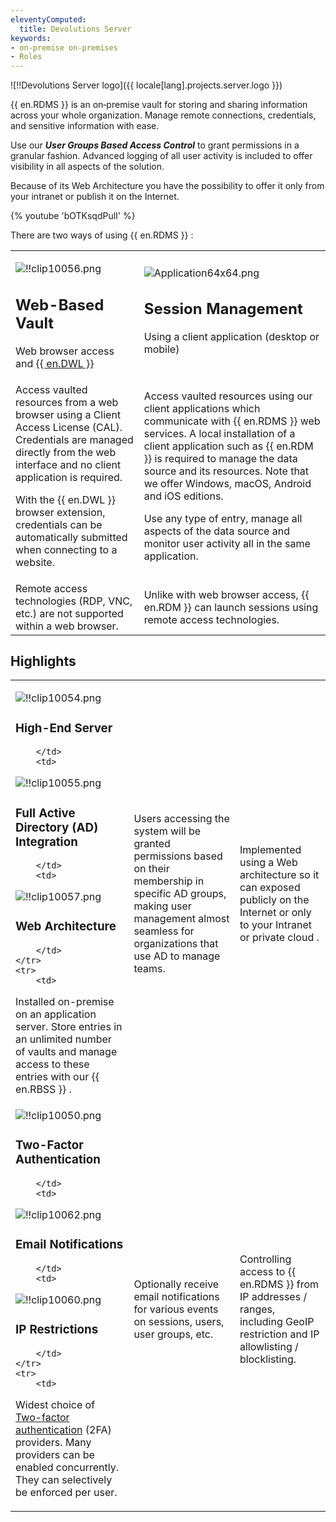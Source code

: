 ```yaml
---
eleventyComputed:
  title: Devolutions Server
keywords:
- on-premise on-premises
- Roles
---
```


![!!Devolutions Server logo]({{ locale[lang].projects.server.logo }})

{{ en.RDMS }} is an on‑premise vault for storing and sharing information across your whole organization. Manage remote connections, credentials, and sensitive information with ease.  

Use our ***User Groups Based Access Control*** to grant permissions in a granular fashion. Advanced logging of all user activity is included to offer visibility in all aspects of the solution.  

Because of its Web Architecture you have the possibility to offer it only from your intranet or publish it on the Internet.  

{% youtube 'bOTKsqdPulI' %}  

There are two ways of using {{ en.RDMS }} : 

<table>
	<tr>
		<td>

![!!clip10056.png](/img/en/server/clip10056.png)  

## Web-Based Vault  

Web browser access and [{{ en.DWL }}](/server/dwl/overview/) 
		</td>
		<td>
![Application64x64.png](/img/common/Application64x64.png)  

## Session Management  

Using a client application (desktop or mobile) 
		</td>
	</tr>
	<tr>
		<td>
Access vaulted resources from a web browser using a Client Access License (CAL). Credentials are managed directly from the web interface and no client application is required.  

With the {{ en.DWL }} browser extension, credentials can be automatically submitted when connecting to a website. 
		</td>
		<td>
Access vaulted resources using our client applications which communicate with {{ en.RDMS }} web services. A local installation of a client application such as {{ en.RDM }} is required to manage the data source and its resources. Note that we offer Windows, macOS, Android and iOS editions.  

Use any type of entry, manage all aspects of the data source and monitor user activity all in the same application. 
		</td>
	</tr>
	<tr>
		<td>
Remote access technologies (RDP, VNC, etc.) are not supported within a web browser. 
		</td>
		<td>
Unlike with web browser access, {{ en.RDM }} can launch sessions using remote access technologies. 
		</td>
	</tr>
</table>

## Highlights

<table>
	<tr>
		<td>

![!!clip10054.png](/img/en/server/clip10054.png)  

### High-End Server 
		</td>
		<td>
![!!clip10055.png](/img/en/server/clip10055.png)  

### Full Active Directory (AD) Integration 
		</td>
		<td>
![!!clip10057.png](/img/en/server/clip10057.png)  

### Web Architecture 
		</td>
	</tr>
	<tr>
		<td>
Installed on-premise on an application server. Store entries in an unlimited number of vaults and manage access to these entries with our {{ en.RBSS }} . 
		</td>
		<td>
Users accessing the system will be granted permissions based on their membership in specific AD groups, making user management almost seamless for organizations that use AD to manage teams. 
		</td>
		<td>
Implemented using a Web architecture so it can exposed publicly on the Internet or only to your Intranet or private cloud . 
		</td>
	</tr>
	<tr>
		<td>
![!!clip10050.png](/img/en/server/clip10050.png)  

### Two-Factor Authentication 
		</td>
		<td>
![!!clip10062.png](/img/en/server/clip10062.png)  

### Email Notifications 
		</td>
		<td>
![!!clip10060.png](/img/en/server/clip10060.png)  

### IP Restrictions 
		</td>
	</tr>
	<tr>
		<td>

Widest choice of [Two-factor authentication](/server/web-interface/administration/configuration/server-settings/security/two-factor/) (2FA) providers. Many providers can be enabled concurrently. They can selectively be enforced per user. 
		</td>
		<td>
Optionally receive email notifications for various events on sessions, users, user groups, etc. 
		</td>
		<td>
Controlling access to {{ en.RDMS }} from IP addresses / ranges, including GeoIP restriction and IP allowlisting / blocklisting. 
		</td>
	</tr>
</table>


